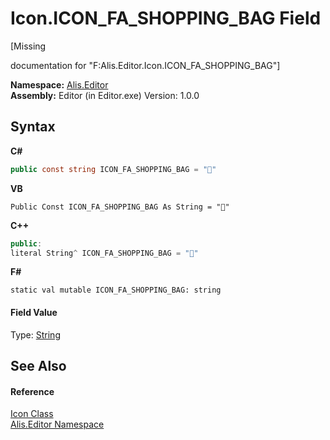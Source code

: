 # Icon.ICON_FA_SHOPPING_BAG Field
 

\[Missing <summary> documentation for "F:Alis.Editor.Icon.ICON_FA_SHOPPING_BAG"\]

**Namespace:**&nbsp;<a href="b150ade4-39de-a232-5f06-d3cdc1b2c538">Alis.Editor</a><br />**Assembly:**&nbsp;Editor (in Editor.exe) Version: 1.0.0

## Syntax

**C#**<br />
``` C#
public const string ICON_FA_SHOPPING_BAG = ""
```

**VB**<br />
``` VB
Public Const ICON_FA_SHOPPING_BAG As String = ""
```

**C++**<br />
``` C++
public:
literal String^ ICON_FA_SHOPPING_BAG = ""
```

**F#**<br />
``` F#
static val mutable ICON_FA_SHOPPING_BAG: string
```


#### Field Value
Type: <a href="https://docs.microsoft.com/dotnet/api/system.string" target="_blank">String</a>

## See Also


#### Reference
<a href="cc0f883c-67f8-f772-c6d7-a60b129f22a7">Icon Class</a><br /><a href="b150ade4-39de-a232-5f06-d3cdc1b2c538">Alis.Editor Namespace</a><br />